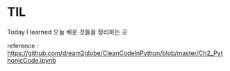 # TIL
Today I learned
오늘 배운 것들을 정리하는 곳

reference : https://github.com/dream2globe/CleanCodeInPython/blob/master/Ch2_PythonicCode.ipynb
